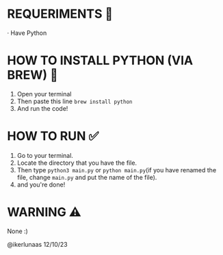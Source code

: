 # REQUERIMENTS 🔧
· Have Python

# HOW TO INSTALL PYTHON (VIA BREW) 📜
1. Open your terminal
2. Then paste this line `brew install python`
3. And run the code!

# HOW TO RUN ✅
1. Go to your terminal.
2. Locate the directory that you have the file.
3. Then type `python3 main.py` or `python main.py`(if you have renamed the file, change `main.py` and put the name of the file).
4. and you're done!

# WARNING ⚠️
None :)

@ikerlunaas 12/10/23
